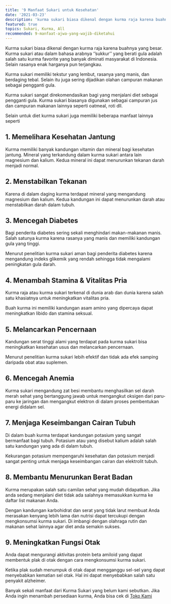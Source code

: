 ```yaml
---
title: '9 Manfaat Sukari untuk Kesehatan'
date: '2021-03-23'
description: 'kurma sukari biasa dikenal dengan kurma raja karena buahnya yang besar. kurma sukari atau dalam bahasa arabnya ‘’sukkur’’ yang berati gula adalah salah satu kurma favorite yang banyak diminati masyarakat di indonesia. selain rasanya enak harganya pun terjangkau..'
featured: true
topics: Sukari, Kurma, All
recommended: 9-manfaat-ajwa-yang-wajib-diketahui
---
```


Kurma sukari biasa dikenal dengan kurma raja karena buahnya yang besar. Kurma sukari atau dalam bahasa arabnya ‘’sukkur’’ yang berati gula adalah salah satu kurma favorite yang banyak diminati masyarakat di Indonesia. Selain rasanya enak harganya pun terjangkau.

Kurma sukari memiliki tekstur yang lembut, rasanya yang manis, dan berdaging tebal. Selain itu juga sering dijadikan olahan campuran makanan sebagai pengganti gula.

Kurma sukari sangat direkomendasikan bagi yang menjalani diet sebagai pengganti gula. Kurma sukari biasanya digunakan sebagai campuran jus dan campuran makanan lainnya seperti oatmeal, roti dll.

Selain untuk diet kurma sukari juga memiliki beberapa manfaat lainnya seperti

## 1. Memelihara Kesehatan Jantung

Kurma memiliki banyak kandungan vitamin dan mineral bagi kesehatan jantung. Mineral yang terkandung dalam kurma sukari antara lain magnesium dan kalium. Kedua mineral ini dapat menurunkan tekanan darah menjadi normal.

## 2. Menstabilkan Tekanan

Karena di dalam daging kurma terdapat mineral yang mengandung magnesium dan kalium. Kedua kandungan ini dapat menurunkan darah atau menstabilkan darah dalam tubuh.

## 3. Mencegah Diabetes

Bagi penderita diabetes sering sekali menghindari makan-makanan manis. Salah satunya kurma karena rasanya yang manis dan memiliki kandungan gula yang tinggi.

Menurut penelitian kurma sukari aman bagi penderita diabetes karena mengandung indeks glikemik yang rendah sehingga tidak mengalami peningkatan gula darah.

## 4. Menambah Stamina & Vitalitas Pria

Kurma raja atau kurma sukari terkenal di dunia arab dan dunia karena salah satu khasiatnya untuk meningkatkan vitalitas pria.

Buah kurma ini memiliki kandungan asam amino yang dipercaya dapat meningkatkan libido dan stamina seksual.

## 5. Melancarkan Pencernaan

Kandungan serat tinggi alami yang terdapat pada kurma sukari bisa meningkatkan kesehatan usus dan melancarkan pencernaan.

Menurut penelitian kurma sukari lebih efektif dan tidak ada efek samping daripada obat atau suplemen.

## 6. Mencegah Anemia

Kurma sukari mengandung zat besi membantu menghasilkan sel darah merah sehat yang bertanggung jawab untuk mengangkut oksigen dari paru-paru ke jaringan dan mengangkut elektron di dalam proses pembentukan energi didalam sel.

## 7. Menjaga Keseimbangan Cairan Tubuh

Di dalam buah kurma terdapat kandungan potasium yang sangat bermanfaat bagi tubuh. Potasium atau yang disebut kalium adalah salah satu kandungan yang ada di dalam tubuh.

Kekurangan potasium mempengaruhi kesehatan dan potasium menjadi sangat penting untuk menjaga keseimbangan cairan dan elektrolit tubuh.

## 8. Membantu Menurunkan Berat Badan

Kurma merupakan salah satu camilan sehat yang mudah didapatkan. Jika anda sedang menjalani diet tidak ada salahnya memasukkan kurma ke daftar list makanan Anda.

Dengan kandungan karbohidrat dan serat yang tidak larut membuat Anda merasakan kenyang lebih lama dan nutrisi dapat tercukupi dengan mengkonsumsi kurma sukari. Di imbangi dengan olahraga rutin dan makanan sehat lainnya agar diet anda semakin sukses.

## 9. Meningkatkan Fungsi Otak

Anda dapat mengurangi aktivitas protein beta amiloid yang dapat membentuk plak di otak dengan cara mengkonsumsi kurma sukari.

Ketika plak sudah menumpuk di otak dapat mengganggu sel-sel yang dapat menyebabkan kematian sel otak. Hal ini dapat menyebabkan salah satu penyakit alzheimer.

Banyak sekali manfaat dari Kurma Sukari yang belum kami sebutkan. Jika Anda ingin menambah persediaan kurma, Anda bisa cek di [Toko Kami](https://toko.sarikurma.id/)
